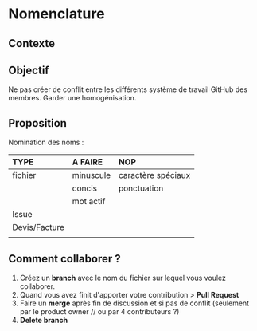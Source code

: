 # Nomenclature

## Contexte

## Objectif

Ne pas créer de conflit entre les différents système de travail GitHub des membres.
Garder une homogénisation.

## Proposition

Nomination des noms :

| TYPE           | A FAIRE        | NOP                |
| :------------- | :------------- | :----------------- |
| fichier        | minuscule      | caractère spéciaux |
|                | concis         | ponctuation        |
|                | mot actif      |                    |
|   Issue        |                |                    |
| Devis/Facture  |                |                    |
|                |                |                    |


## Comment collaborer ?

1. Créez un **branch** avec le nom du fichier sur lequel vous voulez collaborer.
1. Quand vous avez finit d'apporter votre contribution > **Pull Request**
1. Faire un **merge** après fin de discussion et si pas de conflit (seulement par le product owner // ou par 4 contributeurs ?)
1. **Delete branch**
